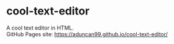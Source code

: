 # cool-text-editor  
A cool text editor in HTML.  
GitHub Pages site: https://aduncan99.github.io/cool-text-editor/  
